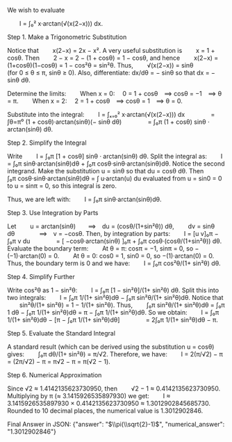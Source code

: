 We wish to evaluate

  I = ∫₀² x·arctan(√(x(2−x))) dx.

Step 1. Make a Trigonometric Substitution

Notice that
  x(2−x) = 2x − x².
A very useful substitution is
  x = 1 + cosθ.
Then
  2 − x = 2 − (1 + cosθ) = 1 − cosθ,
and hence
  x(2−x) = (1+cosθ)(1−cosθ) = 1 − cos²θ = sin²θ.
Thus,
  √(x(2−x)) = sinθ    (for 0 ≤ θ ≤ π, sinθ ≥ 0).
Also, differentiate: dx/dθ = − sinθ so that dx = − sinθ dθ.

Determine the limits:
  When x = 0:  0 = 1 + cosθ ⟹ cosθ = −1 ⟹ θ = π.
  When x = 2:  2 = 1 + cosθ ⟹ cosθ = 1 ⟹ θ = 0.

Substitute into the integral:
  I = ∫ₓ₌₀² x·arctan(√(x(2−x))) dx
    = ∫θ=π⁰ (1 + cosθ)·arctan(sinθ)(− sinθ dθ)
    = ∫₀π (1 + cosθ) sinθ · arctan(sinθ) dθ.

Step 2. Simplify the Integral

Write
  I = ∫₀π [1 + cosθ] sinθ · arctan(sinθ) dθ.
Split the integral as:
  I = ∫₀π sinθ·arctan(sinθ)dθ + ∫₀π cosθ·sinθ·arctan(sinθ)dθ.
Notice the second integrand. Make the substitution u = sinθ so that du = cosθ dθ. Then
  ∫₀π cosθ·sinθ·arctan(sinθ)dθ = ∫ u·arctan(u) du
evaluated from u = sin0 = 0 to u = sinπ = 0, so this integral is zero.

Thus, we are left with:
  I = ∫₀π sinθ·arctan(sinθ)dθ.

Step 3. Use Integration by Parts

Let
  u = arctan(sinθ)  ⟹ du = (cosθ/(1+sin²θ)) dθ,
  dv = sinθ dθ    ⟹ v = −cosθ.
Then, by integration by parts:
  I = [u v]₀π − ∫₀π v du
    = [ −cosθ·arctan(sinθ) ]₀π + ∫₀π cosθ·(cosθ/(1+sin²θ)) dθ.
Evaluate the boundary term:
  At θ = π: cosπ = −1, sinπ = 0, so −(−1)·arctan(0) = 0.
  At θ = 0: cos0 = 1, sin0 = 0, so −(1)·arctan(0) = 0.
Thus, the boundary term is 0 and we have:
  I = ∫₀π cos²θ/(1+ sin²θ) dθ.

Step 4. Simplify Further

Write cos²θ as 1 − sin²θ:
  I = ∫₀π [1 − sin²θ]/(1+ sin²θ) dθ.
Split this into two integrals:
  I = ∫₀π 1/(1+ sin²θ)dθ − ∫₀π sin²θ/(1+ sin²θ)dθ.
Notice that
  sin²θ/(1+ sin²θ) = 1 − 1/(1+ sin²θ).
Thus,
  ∫₀π sin²θ/(1+ sin²θ)dθ = ∫₀π 1 dθ − ∫₀π 1/(1+ sin²θ)dθ = π − ∫₀π 1/(1+ sin²θ)dθ.
So we obtain:
  I = ∫₀π 1/(1+ sin²θ)dθ − [π − ∫₀π 1/(1+ sin²θ)dθ]
    = 2∫₀π 1/(1+ sin²θ)dθ − π.

Step 5. Evaluate the Standard Integral

A standard result (which can be derived using the substitution u = cosθ) gives:
  ∫₀π dθ/(1+ sin²θ) = π/√2.
Therefore, we have:
  I = 2(π/√2) − π = (2π/√2) − π = π√2 − π = π(√2 − 1).

Step 6. Numerical Approximation

Since √2 ≈ 1.4142135623730950, then
  √2 − 1 ≈ 0.4142135623730950.
Multiplying by π (≈ 3.1415926535897930) we get:
  I ≈ 3.1415926535897930 × 0.4142135623730950 ≈ 1.3012902845685730.
Rounded to 10 decimal places, the numerical value is 1.3012902846.

Final Answer in JSON:
{"answer": "$\\pi(\\sqrt{2}-1)$", "numerical_answer": "1.3012902846"}